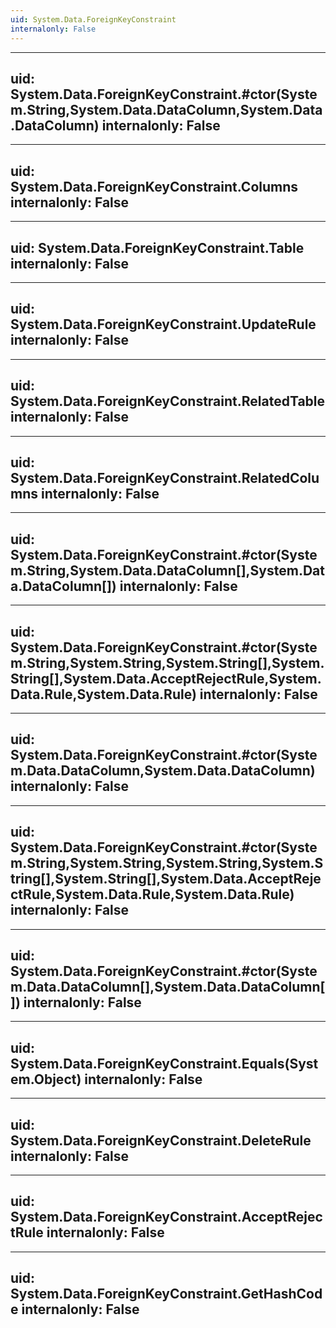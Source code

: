 ```yaml
---
uid: System.Data.ForeignKeyConstraint
internalonly: False
---
```


---
uid: System.Data.ForeignKeyConstraint.#ctor(System.String,System.Data.DataColumn,System.Data.DataColumn)
internalonly: False
---

---
uid: System.Data.ForeignKeyConstraint.Columns
internalonly: False
---

---
uid: System.Data.ForeignKeyConstraint.Table
internalonly: False
---

---
uid: System.Data.ForeignKeyConstraint.UpdateRule
internalonly: False
---

---
uid: System.Data.ForeignKeyConstraint.RelatedTable
internalonly: False
---

---
uid: System.Data.ForeignKeyConstraint.RelatedColumns
internalonly: False
---

---
uid: System.Data.ForeignKeyConstraint.#ctor(System.String,System.Data.DataColumn[],System.Data.DataColumn[])
internalonly: False
---

---
uid: System.Data.ForeignKeyConstraint.#ctor(System.String,System.String,System.String[],System.String[],System.Data.AcceptRejectRule,System.Data.Rule,System.Data.Rule)
internalonly: False
---

---
uid: System.Data.ForeignKeyConstraint.#ctor(System.Data.DataColumn,System.Data.DataColumn)
internalonly: False
---

---
uid: System.Data.ForeignKeyConstraint.#ctor(System.String,System.String,System.String,System.String[],System.String[],System.Data.AcceptRejectRule,System.Data.Rule,System.Data.Rule)
internalonly: False
---

---
uid: System.Data.ForeignKeyConstraint.#ctor(System.Data.DataColumn[],System.Data.DataColumn[])
internalonly: False
---

---
uid: System.Data.ForeignKeyConstraint.Equals(System.Object)
internalonly: False
---

---
uid: System.Data.ForeignKeyConstraint.DeleteRule
internalonly: False
---

---
uid: System.Data.ForeignKeyConstraint.AcceptRejectRule
internalonly: False
---

---
uid: System.Data.ForeignKeyConstraint.GetHashCode
internalonly: False
---

